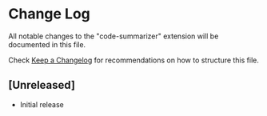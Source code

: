 # Change Log
All notable changes to the "code-summarizer" extension will be documented in this file.

Check [Keep a Changelog](http://keepachangelog.com/) for recommendations on how to structure this file.

## [Unreleased]
- Initial release